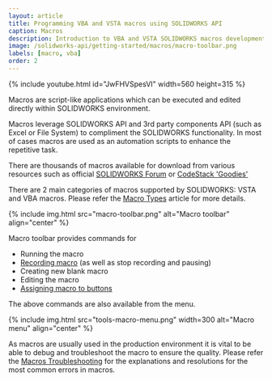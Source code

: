 ```yaml
---
layout: article
title: Programming VBA and VSTA macros using SOLIDWORKS API
caption: Macros
description: Introduction to VBA and VSTA SOLIDWORKS macros development for SOLIDWORKS automation using SOLIDWORKS API
image: /solidworks-api/getting-started/macros/macro-toolbar.png
labels: [macro, vba]
order: 2
---
```

{% include youtube.html id="JwFHVSpesVI" width=560 height=315 %}

Macros are script-like applications which can be executed and edited directly within SOLIDWORKS environment.

Macros leverage SOLIDWORKS API and 3rd party components API (such as Excel or File System) to compliment the SOLIDWORKS functionality. In most of cases macros are used as an automation scripts to enhance the repetitive task.

There are thousands of macros available for download from various resources such as official [SOLIDWORKS Forum](https://forum.solidworks.com/community/api) or [CodeStack 'Goodies'](/solidworks-tools)

There are 2 main categories of macros supported by SOLIDWORKS: VSTA and VBA macros. Please refer the [Macro Types](/solidworks-api/getting-started/macros/types) article for more details.

{% include img.html src="macro-toolbar.png" alt="Macro toolbar" align="center" %}

Macro toolbar provides commands for

* Running the macro
* [Recording macro](/solidworks-api/getting-started/macros/recording) (as well as stop recording and pausing)
* Creating new blank macro
* Editing the macro
* [Assigning macro to buttons](/solidworks-api/getting-started/macros/macro-buttons)

The above commands are also available from the menu.

{% include img.html src="tools-macro-menu.png" width=300 alt="Macro menu" align="center" %}

As macros are usually used in the production environment it is vital to be able to debug and troubleshoot the macro to ensure the quality. Please refer the [Macros Troubleshooting](/solidworks-api/troubleshooting/macros/) for the explanations and resolutions for the most common errors in macros.
